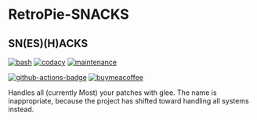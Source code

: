 # RetroPie-SNACKS
## SN(ES)(H)ACKS

[![bash][bash-badge]][bash] 
[![codacy][codacy-badge]][codacy] 
[![maintenance][maintenance-badge]][maintenance]

[![github-actions-badge]][github-actions] [![buymeacoffee][buymeacoffee-badge]][buymeacoffee]

Handles all (currently Most) your patches with glee. The name is inappropriate, because the project has shifted toward handling all systems instead.

[bash]:https://www.gnu.org/software/bash/
[bash-badge]:https://img.shields.io/badge/Made%20with-Bash-1f425f.svg
[codacy]:https://www.codacy.com/manual/kashaiahyah85/RetroPie-snes-hacks?utm_source=github.com&amp;utm_medium=referral&amp;utm_content=kashaiahyah85/RetroPie-SNACKS&amp;utm_campaign=Badge_Grade
[codacy-badge]:https://api.codacy.com/project/badge/Grade/1422d6f8a4144852aed4c09bb8f96872
[github-actions]:https://github.com/kashaiahyah85/RetroPie-SNACKS/actions
[github-actions-badge]:https://github.com/kashaiahyah85/RetroPie-SNACKS/workflows/SNACKS/badge.svg
[buymeacoffee]: https://www.buymeacoffee.com/kashaiahyah85
[buymeacoffee-badge]: https://camo.githubusercontent.com/cd005dca0ef55d7725912ec03a936d3a7c8de5b5/68747470733a2f2f696d672e736869656c64732e696f2f62616467652f6275792532306d6525323061253230636f666665652d646f6e6174652d79656c6c6f772e737667
[maintenance]:https://GitHub.com/kashaiahyah85/RetroPie-SNACKS/graphs/commit-activity
[maintenance-badge]:https://img.shields.io/badge/Maintained%3F-yes-green.svg
